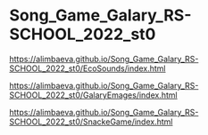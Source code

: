 # Song_Game_Galary_RS-SCHOOL_2022_st0
https://alimbaeva.github.io/Song_Game_Galary_RS-SCHOOL_2022_st0/EcoSounds/index.html



https://alimbaeva.github.io/Song_Game_Galary_RS-SCHOOL_2022_st0/GalaryEmages/index.html



https://alimbaeva.github.io/Song_Game_Galary_RS-SCHOOL_2022_st0/SnackeGame/index.html
